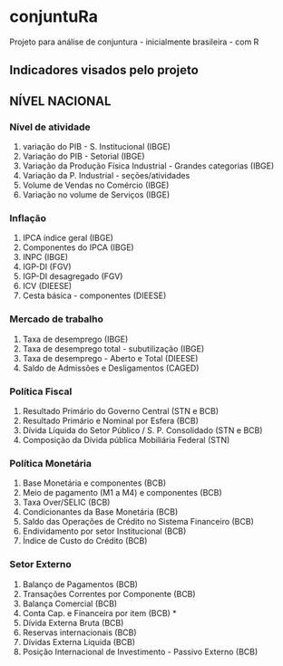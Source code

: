 # conjuntuRa
Projeto para análise de conjuntura - inicialmente brasileira - com R

## Indicadores visados pelo projeto

## NÍVEL NACIONAL
### Nível de atividade

1. variação do PIB - S. Institucional (IBGE)
2. Variação do PIB - Setorial (IBGE)
3. Variação da Produção Física Industrial - Grandes categorias (IBGE)
4. Variação da P. Industrial - seções/atividades
5. Volume de Vendas no Comércio (IBGE)
6. Variação no volume de Serviços (IBGE)

### Inflação

1. IPCA índice geral (IBGE)
2. Componentes do IPCA (IBGE)
3. INPC (IBGE)
4. IGP-DI (FGV)
5. IGP-DI desagregado (FGV)
6. ICV (DIEESE)
7. Cesta básica - componentes (DIEESE)

### Mercado de trabalho

1. Taxa de desemprego (IBGE)
2. Taxa de desemprego total - subutilização (IBGE)
3. Taxa de desemprego - Aberto e Total (DIEESE)
4. Saldo de Admissões e Desligamentos (CAGED)
 

### Política Fiscal

1. Resultado Primário do Governo Central (STN e BCB)
2. Resultado Primário e Nominal por Esfera (BCB)
3. Dívida Líquida do Setor Público / S. P. Consolidado (STN e BCB)
4. Composição da Dívida pública Mobiliária Federal (STN)

### Política Monetária

1. Base Monetária e componentes (BCB)
2. Meio de pagamento (M1 a M4) e componentes (BCB)
3. Taxa Over/SELIC (BCB)
4. Condicionantes da Base Monetária (BCB)
5. Saldo das Operações de Crédito no Sistema Financeiro (BCB)
6. Endividamento por setor Institucional (BCB)
7. Índice de Custo do Crédito (BCB)

### Setor Externo

1. Balanço de Pagamentos (BCB)
2. Transações Correntes por Componente (BCB)
3. Balança Comercial (BCB)
4. Conta Cap. e Financeira por item (BCB) *
5. Dívida Externa Bruta (BCB)
6. Reservas internacionais (BCB)
7. Dívidas Externa Líquida (BCB)
8. Posição Internacional de Investimento - Passivo Externo (BCB)

